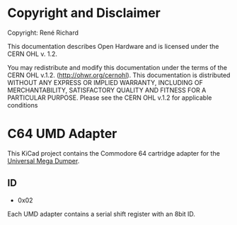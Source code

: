 # Copyright and Disclaimer
Copyright: René Richard

This documentation describes Open Hardware and is licensed under the
CERN OHL v. 1.2.

You may redistribute and modify this documentation under the terms of the
CERN OHL v.1.2. (http://ohwr.org/cernohl). This documentation is distributed
WITHOUT ANY EXPRESS OR IMPLIED WARRANTY, INCLUDING OF
MERCHANTABILITY, SATISFACTORY QUALITY AND FITNESS FOR A
PARTICULAR PURPOSE. Please see the CERN OHL v.1.2 for applicable
conditions

# C64 UMD Adapter
This KiCad project contains the Commodore 64 cartridge adapter for the [Universal Mega Dumper](https://github.com/db-electronics/Universal-Mega-Dumper).

## ID
* 0x02

Each UMD adapter contains a serial shift register with an 8bit ID.

